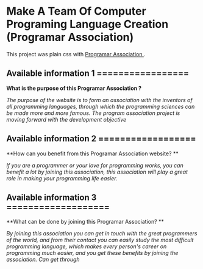 # Make A Team Of Computer Programing Language Creation (Programar Association)

This project was plain css with [Programar Association ](https://loving-albattani-8864ac.netlify.app).

## Available information 1 =================

**What is the purpose of this Programar Association ?**

*The purpose of the website is to form an association with the inventors of all programming languages, through which the programming sciences can be made more and more famous. The program association project is moving forward with the development objective*

## Available information 2 ==================

**How can you benefit from this Programar Association website? **

*If you are a programmer or your love for programming works, you can benefit a lot by joining this association, this association will play a great role in making your programming life easier.*


## Available information 3 ===================
**What can be done by joining this Programar Association? **

*By joining this association you can get in touch with the great programmers of the world, and from their contact you can easily study the most difficult programming language, which makes every person's career on programming much easier, and you get these benefits by joining the association. Can get through*
